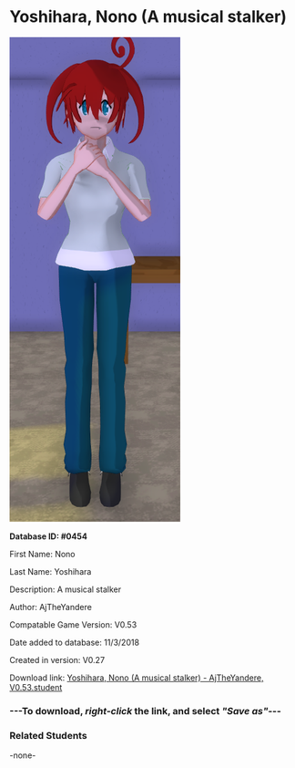 # Yoshihara, Nono (A musical stalker)

<img src="../../Files/Images/Yoshihara, Nono (A musical stalker).png" title="Yoshihara, Nono (A musical stalker) - AjTheYandere, V0.53">

**Database ID: #0454**

First Name: Nono

Last Name: Yoshihara

Description: A musical stalker

Author: AjTheYandere

Compatable Game Version: V0.53

Date added to database: 11/3/2018

Created in version: V0.27

Download link: <a href="https://raw.githubusercontent.com/Arbiter1223/Daigaku-Gurashi-Custom-Students/master/Files/Student%20Files/Yoshihara%2C%20Nono%20(A%20musical%20stalker)%20-%20AjTheYandere%2C%20V0.53.student">Yoshihara, Nono (A musical stalker) - AjTheYandere, V0.53.student</a>

### ---**To download, _right-click_ the link, and select _"Save as"_**---

### Related Students

-none-
